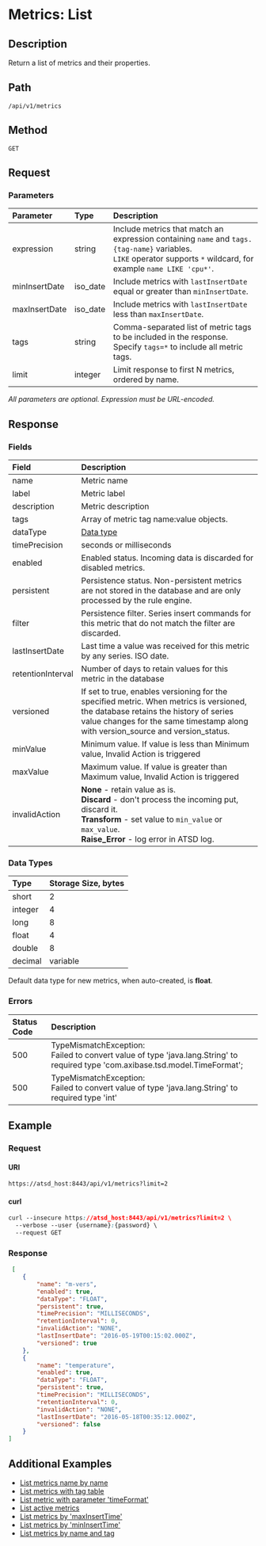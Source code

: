 # Metrics: List

## Description 

Return a list of metrics and their properties.

## Path

```
/api/v1/metrics
```

## Method

```
GET 
```

## Request

### Parameters

|**Parameter**|**Type**|**Description**|
|:---|:---|:---|
|expression|string|Include metrics that match an expression containing `name` and `tags.{tag-name}` variables. <br>`LIKE` operator supports `*` wildcard, for example `name LIKE 'cpu*'`.|
|minInsertDate|iso_date|Include metrics with `lastInsertDate` equal or greater than `minInsertDate`.|
|maxInsertDate|iso_date|Include metrics with `lastInsertDate` less than `maxInsertDate`.|
|tags|string|Comma-separated list of metric tags to be included in the response.<br>Specify `tags=*` to include all metric tags.|
|limit|integer|Limit response to first N metrics, ordered by name.|

_All parameters are optional. Expression must be URL-encoded._

## Response 

### Fields

|**Field**|**Description**|
|:---|:---|
|name|Metric name|
|label|Metric label|
|description |Metric description|
|tags|Array of metric tag name:value objects.|
|dataType|[Data type](#data-types)|
|timePrecision|seconds or milliseconds|
|enabled|Enabled status. Incoming data is discarded for disabled metrics.|
|persistent |Persistence status. Non-persistent metrics are not stored in the database and are only processed by the rule engine.|
|filter |Persistence filter. Series insert commands for this metric that do not match the filter are discarded.|
|lastInsertDate|Last time a value was received for this metric by any series. ISO date.|
|retentionInterval|Number of days to retain values for this metric in the database|
|versioned| If set to true, enables versioning for the specified metric. When metrics is versioned, the database retains the history of series value changes for the same timestamp along with version_source and version_status.|
|minValue|Minimum value. If value is less than Minimum value, Invalid Action is triggered|
|maxValue|Maximum value. If value is greater than Maximum value, Invalid Action is triggered|
|invalidAction |**None** - retain value as is. <br>**Discard** - don't process the incoming put, discard it.<br>**Transform** - set value to `min_value` or `max_value`.<br>**Raise_Error** - log error in ATSD log.|



### Data Types

|**Type**|**Storage Size, bytes**|
|:---|:---|
|short|2|
|integer|4|
|long|8|
|float|4|
|double|8|
|decimal|variable|

Default data type for new metrics, when auto-created, is **float**. 

### Errors

|  Status Code  |  Description  |
|:---------------|:---------------|
| 500 |TypeMismatchException: <br>Failed to convert value of type 'java.lang.String' to required type 'com.axibase.tsd.model.TimeFormat';|
| 500 |TypeMismatchException: <br>Failed to convert value of type 'java.lang.String' to required type 'int'|

## Example 

### Request

#### URI

```
https://atsd_host:8443/api/v1/metrics?limit=2
```

#### curl

```css
curl --insecure https://atsd_host:8443/api/v1/metrics?limit=2 \
  --verbose --user {username}:{password} \
  --request GET
```

### Response

```json
 [
    {
        "name": "m-vers",
        "enabled": true,
        "dataType": "FLOAT",
        "persistent": true,
        "timePrecision": "MILLISECONDS",
        "retentionInterval": 0,
        "invalidAction": "NONE",
        "lastInsertDate": "2016-05-19T00:15:02.000Z",
        "versioned": true
    },
    {
        "name": "temperature",
        "enabled": true,
        "dataType": "FLOAT",
        "persistent": true,
        "timePrecision": "MILLISECONDS",
        "retentionInterval": 0,
        "invalidAction": "NONE",
        "lastInsertDate": "2016-05-18T00:35:12.000Z",        
        "versioned": false
    }
]
```

## Additional Examples
* [List metrics name by name](https://github.com/axibase/atsd-docs/blob/master/api/meta/examples/list-metrics-by-name.md)
* [List metrics with tag table](https://github.com/axibase/atsd-docs/blob/master/api/meta/examples/list-metrics-with-tag-table.md)
* [List metric with parameter 'timeFormat'](https://github.com/axibase/atsd-docs/blob/master/api/meta/examples/list-metric-with-timeformat.md)
* [List active metrics](https://github.com/axibase/atsd-docs/blob/master/api/meta/examples/list-active-metrics.md)
* [List metrics by 'maxInsertTime'](https://github.com/axibase/atsd-docs/blob/master/api/meta/examples/list-metrics-by-maxinserttime.md)
* [List metrics by 'minInsertTime'](https://github.com/axibase/atsd-docs/blob/master/api/meta/examples/list-metrics-by-mininserttime.md)
* [List metrics by name and tag](https://github.com/axibase/atsd-docs/blob/master/api/meta/examples/list-metrics-by-name-and-tag.md)




